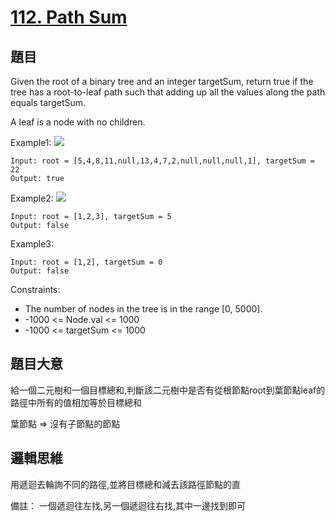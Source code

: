 # [112. Path Sum](https://leetcode.com/problems/path-sum/)

## 題目
Given the root of a binary tree and an integer targetSum, return true if the tree has a root-to-leaf path such that adding up all the values along the path equals targetSum.

A leaf is a node with no children.

Example1:
![](https://assets.leetcode.com/uploads/2021/01/18/pathsum1.jpg)
```
Input: root = [5,4,8,11,null,13,4,7,2,null,null,null,1], targetSum = 22
Output: true
```

Example2:
![](https://assets.leetcode.com/uploads/2021/01/18/pathsum2.jpg)
```
Input: root = [1,2,3], targetSum = 5
Output: false
```

Example3:
```
Input: root = [1,2], targetSum = 0
Output: false
```

Constraints:

* The number of nodes in the tree is in the range [0, 5000].
* -1000 <= Node.val <= 1000
* -1000 <= targetSum <= 1000


## 題目大意
給一個二元樹和一個目標總和,判斷該二元樹中是否有從根節點root到葉節點leaf的路徑中所有的值相加等於目標總和</br>

葉節點 => 沒有子節點的節點

## 邏輯思維
用遞迴去輪詢不同的路徑,並將目標總和減去該路徑節點的直</br>

備註： 一個遞迴往左找,另一個遞迴往右找,其中一邊找到即可